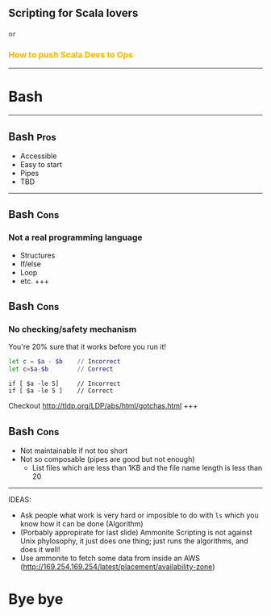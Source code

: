 
## Scripting for Scala lovers
#### <span style="color: gray">or</span>
### <span style="color: #ffb500">How to push Scala Devs to Ops</span>
---
# Bash
---
## Bash <small>Pros</small>
- Accessible
- Easy to start
- Pipes
- TBD
---
## Bash <small>Cons</small>
### Not a real programming language
- Structures
- If/else
- Loop
- etc.
+++
## Bash <small>Cons</small>
### No checking/safety mechanism

You're 20% sure that it works before you run it!

```bash
let c = $a - $b    // Incorrect
let c=$a-$b        // Correct
```
```
if [ $a -le 5]     // Incorrect
if [ $a -le 5 ]    // Correct
```

Checkout http://tldp.org/LDP/abs/html/gotchas.html
+++
## Bash <small>Cons</small>
- Not maintainable if not too short
- Not so composable (pipes are good but not enough)
  - List files which are less than 1KB and the file name length is less than 20
---
IDEAS:
- Ask people what work is very hard or imposible to do with `ls` which you know how it can be done (Algorithm)
- (Porbably appropirate for last slide) Ammonite Scripting is not against Unix phylosophy, it just does one thing; just runs the algorithms, and does it well!
- Use ammonite to fetch some data from inside an AWS (http://169.254.169.254/latest/placement/availability-zone)

# Bye bye
